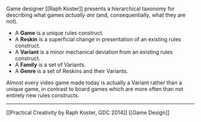 Game designer [[Raph Koster]] presents a hierarchical taxonomy for describing what games *actually are* (and, consequentially, what they are not). 
- A **Game** is a unique rules construct.
- A **Reskin** is a superficial change in presentation of an existing rules construct.
- A **Variant** is a minor mechanical deviation from an existing rules construct.
- A **Family** is a set of Variants.
- A **Genre** is a set of Reskins and their Variants. 

Almost every video game made today is actually a Variant rather than a unique game, in contrast to board games which are more often than not entirely new rules constructs. 


--- 
[[Practical Creativity by Raph Koster, GDC 2014]]
[[Game Design]]